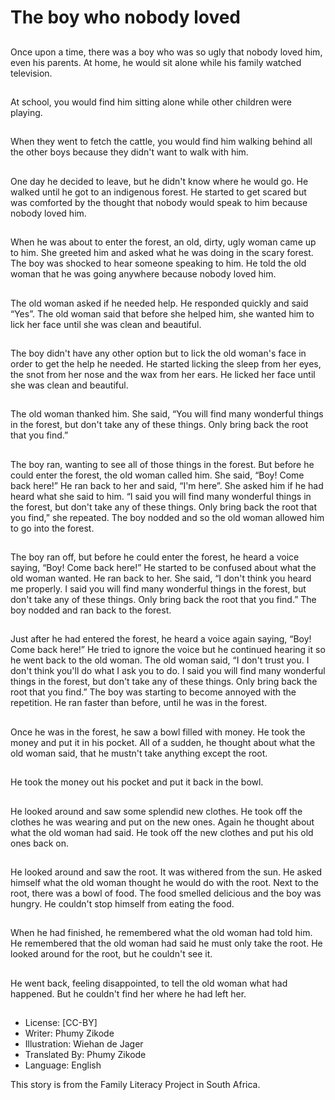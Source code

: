 # The boy who nobody loved

##
Once upon a time, there was a boy
who was so ugly that nobody loved
him, even his parents.
At home, he would sit alone while
his family watched television.

##
At school, you would find him sitting
alone while other children were
playing.

##
When they went to fetch the cattle,
you would find him walking behind
all the other boys because they
didn't want to walk with him.

##
One day he decided to leave, but he
didn't know where he would go. He
walked until he got to an indigenous
forest. He started to get scared but
was comforted by the thought that
nobody would speak to him
because nobody loved him.

##
When he was about to enter the
forest, an old, dirty, ugly woman
came up to him. She greeted him
and asked what he was doing in the
scary forest. The boy was shocked
to hear someone speaking to him.
He told the old woman that he was
going anywhere because nobody
loved him.

##
The old woman asked if he needed
help. He responded quickly and said
“Yes”. The old woman said that
before she helped him, she wanted
him to lick her face until she was
clean and beautiful.

##
The boy didn't have any other
option but to lick the old woman's
face in order to get the help he
needed. He started licking the sleep
from her eyes, the snot from her
nose and the wax from her ears. He
licked her face until she was clean
and beautiful.

##
The old woman thanked him. She
said, “You will find many wonderful
things in the forest, but don't take
any of these things. Only bring back
the root that you find.”

##
The boy ran, wanting to see all of
those things in the forest. But
before he could enter the forest, the
old woman called him. She said,
“Boy! Come back here!” He ran
back to her and said, “I'm here”.
She asked him if he had heard what
she said to him. “I said you will find
many wonderful things in the forest,
but don't take any of these things.
Only bring back the root that you
find,” she repeated. The boy
nodded and so the old woman
allowed him to go into the forest.

##
The boy ran off, but before he could
enter the forest, he heard a voice
saying, “Boy! Come back here!” He
started to be confused about what
the old woman wanted. He ran back
to her. She said, “I don't think you
heard me properly. I said you will
find many wonderful things in the
forest, but don't take any of these
things. Only bring back the root that
you find.” The boy nodded and ran
back to the forest.

##
Just after he had entered the forest,
he heard a voice again saying,
“Boy! Come back here!” He tried to
ignore the voice but he continued
hearing it so he went back to the
old woman. The old woman said, “I
don't trust you. I don't think you'll
do what I ask you to do. I said you
will find many wonderful things in
the forest, but don't take any of
these things. Only bring back the
root that you find.” The boy was
starting to become annoyed with
the repetition. He ran faster than
before, until he was in the forest.

##
Once he was in the forest, he saw a
bowl filled with money. He took the
money and put it in his pocket. All
of a sudden, he thought about what
the old woman said, that he mustn't
take anything except the root.

##
He took the money out his pocket and put it back in the bowl.

##
He looked around and saw some
splendid new clothes. He took off
the clothes he was wearing and put
on the new ones. Again he thought
about what the old woman had
said. He took off the new clothes
and put his old ones back on.

##
He looked around and saw the root.
It was withered from the sun. He
asked himself what the old woman
thought he would do with the root.
Next to the root, there was a bowl
of food. The food smelled delicious
and the boy was hungry. He
couldn't stop himself from eating
the food.

##
When he had finished, he
remembered what the old woman
had told him. He remembered that
the old woman had said he must
only take the root. He looked
around for the root, but he couldn't
see it.

##
He went back, feeling disappointed,
to tell the old woman what had
happened. But he couldn't find her
where he had left her.

##
* License: [CC-BY]
* Writer: Phumy Zikode
* Illustration: Wiehan de Jager
* Translated By: Phumy Zikode
* Language: English

This story is from the Family Literacy Project in South Africa.
